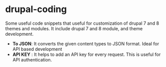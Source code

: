 # drupal-coding
Some useful code snippets that useful for customization of drupal 7 and 8 themes and modules.
It include drupal 7 and 8 module, and theme development.
* **To JSON**: It converts the given content types to JSON format. Ideal for API based development
*  **API KEY** : It helps to add an API key for every request. This is useful for API authentication.
